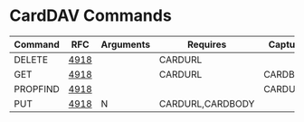 # CardDAV Commands

| Command | RFC                                      | Arguments | Requires         | Captures    | Note |
| ------- | ---------------------------------------- | --------- | ---------------- | ----------- | ---- |
| DELETE  | [4918](https://www.ietf.org/rfc/rfc4918) |           | CARDURL          |             |      |
| GET     | [4918](https://www.ietf.org/rfc/rfc4918) |           | CARDURL          | CARDBODY    |      |
| PROPFIND| [4918](https://www.ietf.org/rfc/rfc4918) |           |                  | CARDURL     |      |
| PUT     | [4918](https://www.ietf.org/rfc/rfc4918) | N         | CARDURL,CARDBODY |             |      |
